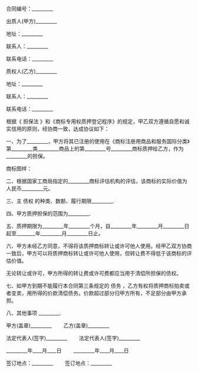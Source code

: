 
 


合同编号：_________


出质人(甲方)_________


地址：_________


联系人：_________


联系电话：_________


质权人(乙方)_________


地址：_________


联系人：_________


联系电话：_________


根据《
担保法
》和《商标专用权质押登记程序》的规定，甲乙双方遵循自愿和诚实信用的原则，经协商一致，达成协议如下：


一、为了_________，甲方将其已注册的使用在《商标注册用商品和服务国际分类》第_________类_________商品上的第_________号_________商标质押给乙方，作为_________的担保。


商标图样：


二、根据国家工商局指定的_________商标评估机构的评估，该商标的实际价值为人民币_________元。


三、主
债权
的种类、数额、履行期限_________.


四、甲方质押担保的范围为_________.


五、质押期限为_________年_________个月，自_________年_________月_________日起至________年_________月_________日止。


六、甲方未经乙方同意，不得将该质押商标转让或许可他人使用。经甲乙双方协商一致后，甲方可以将质押商标转让或许可他人使用，但转让费不得低于该商标的评估价值。


无论转让或许可，甲方所得的转让费或许可费都应当用于清偿所担保的债权。


七、如甲方到期不能履行本合同第三条规定的
债务
，乙方有权将质押商标拍卖或者变卖，用所得的价款清偿债务。价款超过部分归甲方所有，不足部分由甲方承担。


八、其他事项 _________.


甲方(盖章)_________ 　　乙方(盖章)_________


法定代表人(签字)_________ 　　法定代表人(签字)_________


_________年____月____日 　　_________年____月____日


签订地点：_________ 　　签订地点：_________
 


 

 
 
 
 
 
  


  
 

  


  


  
 
 
 
 

